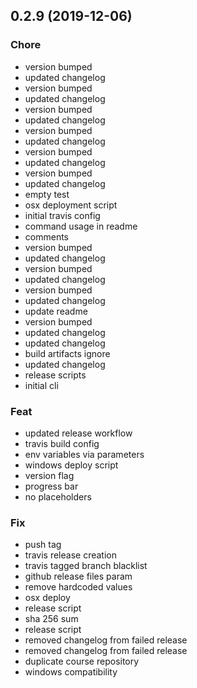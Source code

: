 
<a name="0.2.9"></a>
## 0.2.9 (2019-12-06)

### Chore

* version bumped
* updated changelog
* version bumped
* updated changelog
* version bumped
* updated changelog
* version bumped
* updated changelog
* version bumped
* updated changelog
* version bumped
* updated changelog
* empty test
* osx deployment script
* initial travis config
* command usage in readme
* comments
* version bumped
* updated changelog
* version bumped
* updated changelog
* version bumped
* updated changelog
* update readme
* version bumped
* updated changelog
* updated changelog
* build artifacts ignore
* updated changelog
* release scripts
* initial cli

### Feat

* updated release workflow
* travis build config
* env variables via parameters
* windows deploy script
* version flag
* progress bar
* no placeholders

### Fix

* push tag
* travis release creation
* travis tagged branch blacklist
* github release files param
* remove hardcoded values
* osx deploy
* release script
* sha 256 sum
* release script
* removed changelog from failed release
* removed changelog from failed release
* duplicate course repository
* windows compatibility


